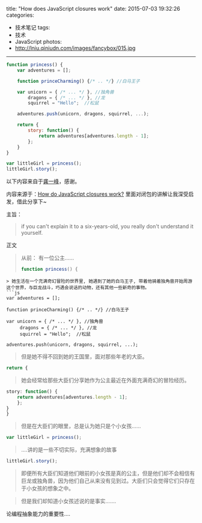 title: "How does JavaScript closures work"
date: 2015-07-03 19:32:26
categories: 
- 技术笔记
tags:
- 技术
- JavaScript
photos:
- http://lniu.qiniudn.com/images/fancybox/015.jpg
---

```js
function princess() {
    var adventures = [];

    function princeCharming() {/* .. */} //白马王子

    var unicorn = { /* ... */ }, //独角兽
        dragons = { /* ... */ }, //龙
        squirrel = "Hello";  //松鼠

    adventures.push(unicorn, dragons, squirrel, ...);

    return {
        story: function() {
            return adventures[adventures.length - 1];
        };
    }
}

var littleGirl = princess();
littleGirl.story();
```

<!-- more -->

以下内容来自于[龚一峰](http://www.zhihu.com/people/gong-yifeng)，感谢。

内容来源于：[How do JavaScript closures work?](http://stackoverflow.com/questions/111102/how-do-javascript-closures-work)
里面对闭包的讲解让我深受启发，借此分享下~

主旨：

> if you can't explain it to a six-years-old, you really don't understand it yourself.

正文

> 从前：
> 有一位公主......
> ```js
> function princess() {
```
> 她生活在一个充满奇幻冒险的世界里, 她遇到了她的白马王子, 带着他骑着独角兽开始周游这个世界，与巨龙战斗，巧遇会说话的动物，还有其他一些新奇的事物。
```js
var adventures = [];

function princeCharming() {/* .. */} //白马王子

var unicorn = { /* ... */ }, //独角兽
     dragons = { /* ... */ }, //龙
     squirrel = "Hello";  //松鼠

adventures.push(unicorn, dragons, squirrel, ...);
```
> 但是她不得不回到她的王国里，面对那些年老的大臣。
```js
return {
```
> 她会经常给那些大臣们分享她作为公主最近在外面充满奇幻的冒险经历。
```js
story: function() {
    return adventures[adventures.length - 1];
    };
}
}
```
> 但是在大臣们的眼里，总是认为她只是个小女孩......
```js
var littleGirl = princess();
```
> ....讲的是一些不切实际，充满想象的故事
```js
littleGirl.story();
```
> 即便所有大臣们知道他们眼前的小女孩是真的公主，但是他们却不会相信有巨龙或独角兽，因为他们自己从来没有见到过。大臣们只会觉得它们只存在于小女孩的想象之中。

> 但是我们却知道小女孩述说的是事实.......


论编程抽象能力的重要性....
